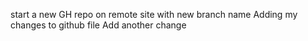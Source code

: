 start a new GH repo on remote site with new branch name
Adding my changes to github file
Add another change
